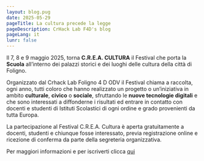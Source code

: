 ```yaml
---
layout: blog.pug
date: 2025-05-29
pageTitle: La cultura precede la legge
pageDescription: CrHack Lab F4D's blog
pageLang: it
lunr: false
---
```


Il 7, 8 e 9 maggio 2025, torna **C.R.E.A. CULTURA** il Festival che porta la **Scuola** all’interno dei palazzi storici e dei luoghi delle cultura della città di Foligno.

Organizzato dal Crhack Lab Foligno 4 D ODV il Festival chiama a raccolta, ogni anno, tutti coloro che hanno realizzato un progetto o un’iniziativa in ambito **culturale**, **civico** o **sociale**, sfruttando le **nuove tecnologie digitali** e che sono interessati a diffonderne i risultati ed entrare in contatto con docenti e studenti di Istituti Scolastici di ogni ordine e grado provenienti da tutta Europa.

La partecipazione al Festival C.R.E.A. Cultura è aperta gratuitamente a docenti, studenti e chiunque fosse interessato, previa registrazione online e ricezione di conferma da parte della segreteria organizzativa. 

Per maggiori informazioni e per iscriverti clicca [qui](https://www.creacultura.eu/) 

